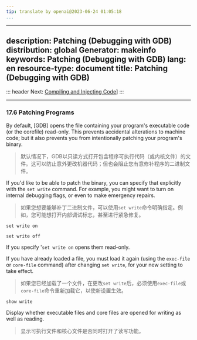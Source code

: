 ```yaml
---
tip: translate by openai@2023-06-24 01:05:18
...
```

---
description: Patching (Debugging with GDB)
distribution: global
Generator: makeinfo
keywords: Patching (Debugging with GDB)
lang: en
resource-type: document
title: Patching (Debugging with GDB)
---
::: header
Next: [Compiling and Injecting Code](Compiling-and-Injecting-Code.html#Compiling-and-Injecting-Code)]
:::

---

### 17.6 Patching Programs


By default, [GDB] opens the file containing your program's executable code (or the corefile) read-only. This prevents accidental alterations to machine code; but it also prevents you from intentionally patching your program's binary.

> 默认情况下，GDB以只读方式打开包含程序可执行代码（或内核文件）的文件。这可以防止意外更改机器代码；但也会阻止您有意修补程序的二进制文件。


If you'd like to be able to patch the binary, you can specify that explicitly with the `set write` command. For example, you might want to turn on internal debugging flags, or even to make emergency repairs.

> 如果您想要能够补丁二进制文件，可以使用`set write`命令明确指定。例如，您可能想打开内部调试标志，甚至进行紧急修复。

`set write on`

`set write off`

If you specify '`set write on` opens them read-only.


If you have already loaded a file, you must load it again (using the `exec-file` or `core-file` command) after changing `set write`, for your new setting to take effect.

> 如果您已经加载了一个文件，在更改`set write`后，必须使用`exec-file`或`core-file`命令重新加载它，以使新设置生效。

`show write`


Display whether executable files and core files are opened for writing as well as reading.

> 显示可执行文件和核心文件是否同时打开了读写功能。

